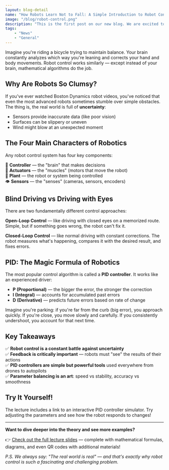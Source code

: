 ```yaml
---
layout: blog-detail
name: "How Robots Learn Not to Fall: A Simple Introduction to Robot Control"
image: "/blog/robot-control.png"
description: "This is the first post on our new blog. We are excited to share our journey with you."
tags:
    - "News"
    - "General"
---
```


Imagine you're riding a bicycle trying to maintain balance. Your brain constantly analyzes which way you're leaning and corrects your hand and body movements. Robot control works similarly — except instead of your brain, mathematical algorithms do the job.

## Why Are Robots So Clumsy?

If you've ever watched Boston Dynamics robot videos, you've noticed that even the most advanced robots sometimes stumble over simple obstacles. The thing is, the real world is full of **uncertainty**:
- Sensors provide inaccurate data (like poor vision)
- Surfaces can be slippery or uneven
- Wind might blow at an unexpected moment

## The Four Main Characters of Robotics

Any robot control system has four key components:

🧠 **Controller** — the "brain" that makes decisions  
🦾 **Actuators** — the "muscles" (motors that move the robot)  
🤖 **Plant** — the robot or system being controlled  
👁️ **Sensors** — the "senses" (cameras, sensors, encoders)

## Blind Driving vs Driving with Eyes

There are two fundamentally different control approaches:

**Open-Loop Control** — like driving with closed eyes on a memorized route. Simple, but if something goes wrong, the robot can't fix it.

**Closed-Loop Control** — like normal driving with constant corrections. The robot measures what's happening, compares it with the desired result, and fixes errors.

## PID: The Magic Formula of Robotics

The most popular control algorithm is called a **PID controller**. It works like an experienced driver:

- **P (Proportional)** — the bigger the error, the stronger the correction
- **I (Integral)** — accounts for accumulated past errors
- **D (Derivative)** — predicts future errors based on rate of change

Imagine you're parking: if you're far from the curb (big error), you approach quickly. If you're close, you move slowly and carefully. If you consistently undershoot, you account for that next time.

## Key Takeaways

✅ **Robot control is a constant battle against uncertainty**  
✅ **Feedback is critically important** — robots must "see" the results of their actions  
✅ **PID controllers are simple but powerful tools** used everywhere from drones to autopilots  
✅ **Parameter balancing is an art**: speed vs stability, accuracy vs smoothness

## Try It Yourself!

The lecture includes a link to an interactive PID controller simulator. Try adjusting the parameters and see how the robot responds to changes!

---

**Want to dive deeper into the theory and see more examples?**

👉 [Check out the full lecture slides](/blog/introduction-to-robot-control.pdf) — complete with mathematical formulas, diagrams, and even QR codes with additional materials!

*P.S. We always say: "The real world is real" — and that's exactly why robot control is such a fascinating and challenging problem.*